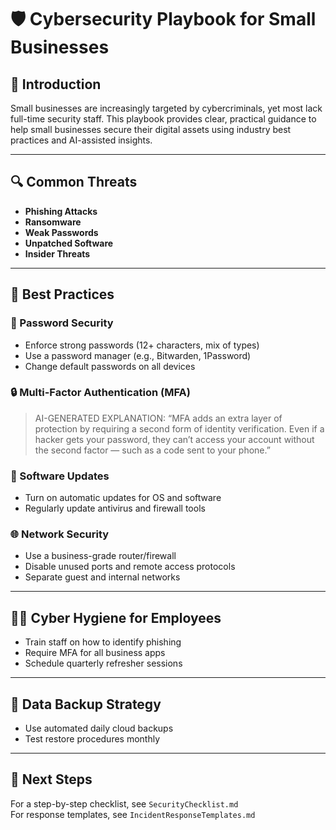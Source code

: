# 🛡️ Cybersecurity Playbook for Small Businesses

## 📘 Introduction
Small businesses are increasingly targeted by cybercriminals, yet most lack full-time security staff. This playbook provides clear, practical guidance to help small businesses secure their digital assets using industry best practices and AI-assisted insights.

---

## 🔍 Common Threats
- **Phishing Attacks**
- **Ransomware**
- **Weak Passwords**
- **Unpatched Software**
- **Insider Threats**

---

## 🔐 Best Practices

### 🔑 Password Security
- Enforce strong passwords (12+ characters, mix of types)
- Use a password manager (e.g., Bitwarden, 1Password)
- Change default passwords on all devices

### 🔒 Multi-Factor Authentication (MFA)
> AI-GENERATED EXPLANATION:
> “MFA adds an extra layer of protection by requiring a second form of identity verification. Even if a hacker gets your password, they can’t access your account without the second factor — such as a code sent to your phone.”

### 🔄 Software Updates
- Turn on automatic updates for OS and software
- Regularly update antivirus and firewall tools

### 🌐 Network Security
- Use a business-grade router/firewall
- Disable unused ports and remote access protocols
- Separate guest and internal networks

---

## 🧑‍🏫 Cyber Hygiene for Employees
- Train staff on how to identify phishing
- Require MFA for all business apps
- Schedule quarterly refresher sessions

---

## 💾 Data Backup Strategy
- Use automated daily cloud backups
- Test restore procedures monthly

---

## 🧭 Next Steps
For a step-by-step checklist, see `SecurityChecklist.md`  
For response templates, see `IncidentResponseTemplates.md`

